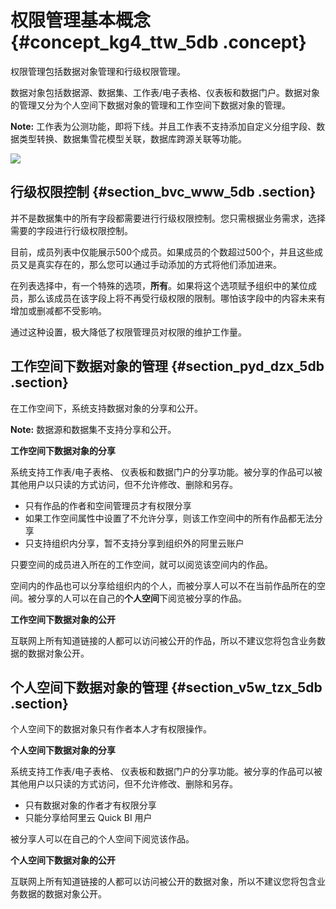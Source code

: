 # 权限管理基本概念 {#concept_kg4_ttw_5db .concept}

权限管理包括数据对象管理和行级权限管理。

数据对象包括数据源、数据集、工作表/电子表格、仪表板和数据门户。数据对象的管理又分为个人空间下数据对象的管理和工作空间下数据对象的管理。

**Note:** 工作表为公测功能，即将下线。并且工作表不支持添加自定义分组字段、数据类型转换、数据集雪花模型关联，数据库跨源关联等功能。

![](http://static-aliyun-doc.oss-cn-hangzhou.aliyuncs.com/assets/img/9169/15610222871365_zh-CN.jpg)

## 行级权限控制 {#section_bvc_www_5db .section}

并不是数据集中的所有字段都需要进行行级权限控制。您只需根据业务需求，选择需要的字段进行行级权限控制。

目前，成员列表中仅能展示500个成员。如果成员的个数超过500个，并且这些成员又是真实存在的，那么您可以通过手动添加的方式将他们添加进来。

在列表选择中，有一个特殊的选项，**所有**。如果将这个选项赋予组织中的某位成员，那么该成员在该字段上将不再受行级权限的限制。哪怕该字段中的内容未来有增加或删减都不受影响。

通过这种设置，极大降低了权限管理员对权限的维护工作量。

## 工作空间下数据对象的管理 {#section_pyd_dzx_5db .section}

在工作空间下，系统支持数据对象的分享和公开。

**Note:** 数据源和数据集不支持分享和公开。

**工作空间下数据对象的分享** 

系统支持工作表/电子表格、 仪表板和数据门户的分享功能。被分享的作品可以被其他用户以只读的方式访问，但不允许修改、删除和另存。

-   只有作品的作者和空间管理员才有权限分享
-   如果工作空间属性中设置了不允许分享，则该工作空间中的所有作品都无法分享
-   只支持组织内分享，暂不支持分享到组织外的阿里云账户

只要空间的成员进入所在的工作空间，就可以阅览该空间内的作品。

空间内的作品也可以分享给组织内的个人，而被分享人可以不在当前作品所在的空间。被分享的人可以在自己的**个人空间**下阅览被分享的作品。

**工作空间下数据对象的公开** 

互联网上所有知道链接的人都可以访问被公开的作品，所以不建议您将包含业务数据的数据对象公开。

## 个人空间下数据对象的管理 {#section_v5w_tzx_5db .section}

个人空间下的数据对象只有作者本人才有权限操作。

**个人空间下数据对象的分享** 

系统支持工作表/电子表格、 仪表板和数据门户的分享功能。被分享的作品可以被其他用户以只读的方式访问，但不允许修改、删除和另存。

-   只有数据对象的作者才有权限分享
-   只能分享给阿里云 Quick BI 用户

被分享人可以在自己的个人空间下阅览该作品。

**个人空间下数据对象的公开** 

互联网上所有知道链接的人都可以访问被公开的数据对象，所以不建议您将包含业务数据的数据对象公开。


